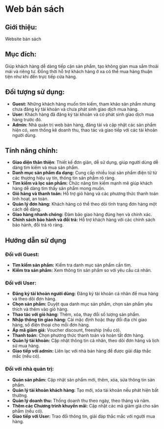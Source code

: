 # Web bán sách

## Giới thiệu:
  Website bán sách 
## Mục đích:
  Giúp khách hàng dễ dàng tiếp cận sản phẩm, tạo không gian mua sắm thoải mái và riêng tư. Đồng thời hỗ trợ khách hàng ở xa có thể mua hàng thuận tiện như khi đến trực tiếp cửa hàng.
## Đối tượng sử dụng:
- **Guest:** Những khách hàng muốn tìm kiếm, tham khảo sản phẩm nhưng chưa đăng ký tài khoản và chưa phát sinh giao dịch mua hàng.
- **User:** Khách hàng đã đăng ký tài khoản và có phát sinh giao dịch mua hàng trước đó.
- **Admin:** Nhà quản trị web bán hàng, đăng tải và cập nhật các sản phẩm hiện có, xem thống kê doanh thu, thao tác và giao tiếp với các tài khoản người dùng.
## Tính năng chính:
- **Giao diện thân thiện**: Thiết kế đơn giản, dễ sử dụng, giúp người dùng dễ dàng tìm kiếm và mua sản phẩm.
- **Danh mục sản phẩm đa dạng:** Cung cấp nhiều loại sản phẩm điện tử từ các thương hiệu uy tín, thông tin sản phẩm rõ ràng.
- **Tìm kiếm và lọc sản phẩm:** Chức năng tìm kiếm mạnh mẽ giúp khách hàng dễ dàng tìm thấy sản phẩm mong muốn.
- **Giỏ hàng và thanh toán:** Hỗ trợ giỏ hàng và các phương thức thanh toán linh hoạt, an toàn.
- **Quản lý đơn hàng:** Khách hàng có thể theo dõi tình trạng đơn hàng một cách dễ dàng.
- **Giao hàng nhanh chóng:** Đảm bảo giao hàng đúng hẹn và chính xác.
- **Chính sách bảo hành và đổi trả:** Hỗ trợ khách hàng với các chính sách bảo hành, đổi trả rõ ràng.
## Hướng dẫn sử dụng
### Đối với Guest:
- **Tìm kiếm sản phẩm:** Kiểm tra danh mục sản phẩm cần tìm.
- **Kiểm tra sản phẩm:** Xem thông tin sản phẩm so với yêu cầu cá nhân.
### Đối với User:
- **Đăng ký tài khoản người dùng:** Đăng ký tài khoản cá nhân để mua hàng và theo dõi đơn hàng.
- **Chọn sản phẩm:** Duyệt qua danh mục sản phẩm, chọn sản phẩm yêu thích và thêm vào giỏ hàng.
- **Thao tác với giỏ hàng:** Thêm, xóa, thay đổi số lượng sản phẩm.
- **Nhập thông tin giao hàng:** Cài mặc định hoặc thay đổi địa chỉ giao hàng, số điện thoại cho mỗi đơn hàng.
- **Áp mã giảm giá:** Voucher discount, freeship (nếu có).
- **Thanh toán:** Chọn phương thức thanh toán và hoàn tất đơn hàng.
- **Quản lý tài khoản:** Cập nhật thông tin cá nhân, theo dõi đơn hàng và lịch sử mua hàng.
- **Giao tiếp với admin:** Liên lạc với nhà bán hàng để được giải đáp thắc mắc (nếu có).
### Đối với nhà quản trị:
- **Quản  sản phẩm:** Cập nhật sản phẩm mới, thêm, xóa, sửa thông tin sản phẩm.
- **Quản lý tài khoản khách hàng:** Tạo mới, xóa tài khoản nếu phát hiện bất thường.
- **Quản lý doanh thu:** Thống  doanh thu theo ngày, theo tháng và năm.
- **Thêm các Chương trình khuyến mãi:** Cập nhật các mã giảm giá cho sản phẩm (nếu có).
- **Giao tiếp với User:** Trao đổi thông tin, giải đáp thắc mắc với người mua hàng.
